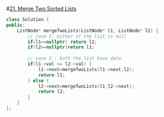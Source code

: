 #[21. Merge Two Sorted Lists](https://leetcode.com/problems/merge-two-sorted-lists/)

```c++
class Solution {
public:
    ListNode* mergeTwoLists(ListNode* l1, ListNode* l2) {
        // case 1: either of the list is null
        if(l1==nullptr) return l2;
        if(l2==nullptr)return l1;
        
        // case 2 : both the list have data
        if(l1->val <= l2->val) {
            l1->next=mergeTwoLists(l1->next,l2);
            return l1;
        } else {
            l2->next=mergeTwoLists(l1,l2->next);
            return l2;
        }
    }
};
```